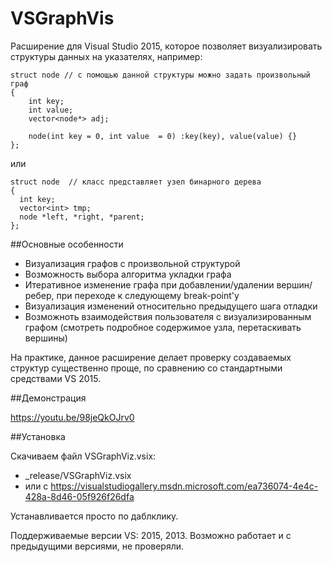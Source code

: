 # VSGraphVis

Расширение для Visual Studio 2015, которое позволяет визуализировать структуры данных на указателях, например:

    struct node // с помощью данной структуры можно задать произвольный граф
    {
	    int key;
	    int value;
	    vector<node*> adj;

	    node(int key = 0, int value  = 0) :key(key), value(value) {}
    };
  
или 

    struct node  // класс представляет узел бинарного дерева
    {
      int key;
      vector<int> tmp;
      node *left, *right, *parent;
    };
    


##Основные особенности
* Визуализация графов с произвольной структурой
* Возможность выбора алгоритма укладки графа
* Итеративное изменение графа при добавлении/удалении вершин/ребер, при переходе к следующему break-point'у
* Визуализация изменений относительно предыдущего шага отладки
* Возможноть взаимодействия пользователя с визуализированным графом (смотреть подробное содержимое узла, перетаскивать вершины)

На практике, данное расширение делает проверку создаваемых структур существенно проще, по сравнению со стандартными средствами 
VS 2015. 

##Демонстрация

https://youtu.be/98jeQkOJrv0

##Установка

Скачиваем файл VSGraphViz.vsix:
* _release/VSGraphViz.vsix
* или с https://visualstudiogallery.msdn.microsoft.com/ea736074-4e4c-428a-8d46-05f926f26dfa

Устанавливается просто по даблклику.

Поддерживаемые версии VS: 2015, 2013. Возможно работает и с предыдущими версиями, не проверяли.

